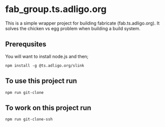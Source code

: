 # fab_group.ts.adligo.org
This is a simple wrapper project for building fabricate (fab.ts.adligo.org).  It solves the 
chicken vs egg problem when building a build system.  

## Prerequsites
You will want to install node.js and then;
```
npm install -g @ts.adligo.org/slink
```

## To use this project run 
```
npm run git-clone
```

## To work on  this project run 
```
npm run git-clone-ssh

```